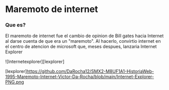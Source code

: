 # Maremoto de internet

### Que es?

El maremoto de internet fue el cambio de opinion de Bill gates hacia Internet al darse cuenta de que era un "maremoto". Al hacerlo, convirtio internet en el centro de atencion de microsoft que, meses despues, lanzaria Internet Explorer

![Internetexplorer][Iexplorer]







[Iexplorer]https://github.com/DaRocha12/SMX2-M8UF1A1-HistoriaWeb-1995-Maremoto-Internet-Victor-Da-Rocha/blob/main/Internet-Explorer-PNG.png